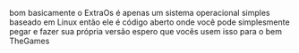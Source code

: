 bom basicamente o ExtraOs é apenas um sistema operacional simples baseado em Linux então ele é código aberto onde você pode simplesmente pegar e fazer sua própria versão espero que vocês usem isso para o bem
TheGames
